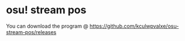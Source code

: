 # osu! stream pos
You can download the program @ https://github.com/kculwpvalxe/osu-stream-pos/releases
